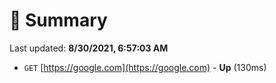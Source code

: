 # 📖 Summary
Last updated: **8/30/2021, 6:57:03 AM**

- `GET` [https://google.com](https://google.com) - **Up** (130ms)
